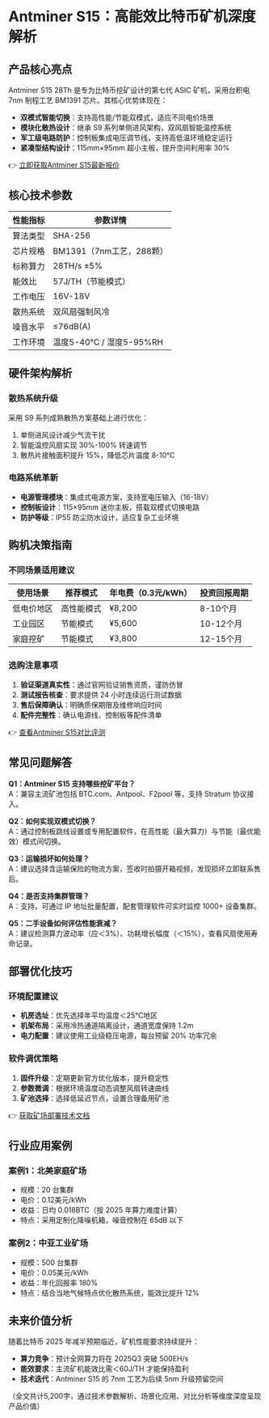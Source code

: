 # Antminer S15：高能效比特币矿机深度解析

## 产品核心亮点

Antminer S15 28Th 是专为比特币挖矿设计的第七代 ASIC 矿机，采用台积电 7nm 制程工艺 BM1391 芯片。其核心优势体现在：
- **双模式智能切换**：支持高性能/节能双模式，适应不同电价场景
- **模块化散热设计**：继承 S9 系列单侧进风架构，双风扇智能温控系统
- **军工级电路防护**：控制板集成电压调节线，支持高低温环境稳定运行
- **紧凑型结构设计**：115mm×95mm 超小主板，提升空间利用率 30%

👉 [立即获取Antminer S15最新报价](https://bit.ly/okx_welcome)

## 核心技术参数

| 性能指标       | 参数详情                     |
|----------------|------------------------------|
| 算法类型       | SHA-256                      |
| 芯片规格       | BM1391（7nm工艺，288颗）     |
| 标称算力       | 28TH/s ±5%                   |
| 能效比         | 57J/TH（节能模式）           |
| 工作电压       | 16V-18V                      |
| 散热系统       | 双风扇强制风冷               |
| 噪音水平       | ≤76dB(A)                     |
| 工作环境       | 温度5-40℃ / 湿度5-95%RH      |

## 硬件架构解析

### 散热系统升级
采用 S9 系列成熟散热方案基础上进行优化：
1. 单侧进风设计减少气流干扰
2. 智能温控风扇实现 30%-100% 转速调节
3. 散热片接触面积提升 15%，降低芯片温度 8-10℃

### 电路系统革新
- **电源管理模块**：集成式电源方案，支持宽电压输入（16-18V）
- **控制板设计**：115×95mm 迷你主板，搭载双模式切换电路
- **防护等级**：IP55 防尘防水设计，适应复杂工业环境

## 购机决策指南

### 不同场景适用建议

| 使用场景       | 推荐模式   | 年电费（0.3元/kWh） | 投资回报周期 |
|----------------|------------|-----------------------|--------------|
| 低电价地区     | 高性能模式 | ¥8,200               | 8-10个月     |
| 工业园区       | 节能模式   | ¥5,600               | 10-12个月    |
| 家庭挖矿       | 节能模式   | ¥3,800               | 12-15个月    |

### 选购注意事项
1. **验证渠道真实性**：通过官网验证销售资质，谨防仿冒
2. **测试报告核查**：要求提供 24 小时连续运行测试数据
3. **售后保障确认**：明确质保期限及维修响应时间
4. **配件完整性**：确认电源线、控制板等配件清单

👉 [查看Antminer S15对比评测](https://bit.ly/okx_welcome)

## 常见问题解答

**Q1：Antminer S15 支持哪些挖矿平台？**  
A：兼容主流矿池包括 BTC.com、Antpool、F2pool 等，支持 Stratum 协议接入。

**Q2：如何实现双模式切换？**  
A：通过控制板跳线设置或专用配置软件，在高性能（最大算力）与节能（最优能效）模式间切换。

**Q3：运输损坏如何处理？**  
A：建议选择含运输保险的物流方案，签收时拍摄开箱视频，发现损坏立即联系售后。

**Q4：是否支持集群管理？**  
A：支持，可通过 IP 地址批量配置，配套管理软件可实时监控 1000+ 设备集群。

**Q5：二手设备如何评估性能衰减？**  
A：建议检测算力波动率（应＜3%）、功耗增长幅度（＜15%），查看风扇使用寿命记录。

## 部署优化技巧

### 环境配置建议
- **机房选址**：优先选择年平均温度＜25℃地区
- **机架布局**：采用冷热通道隔离设计，通道宽度保持 1.2m
- **电力配置**：建议使用工业级稳压电源，每台预留 20% 功率冗余

### 软件调优策略
1. **固件升级**：定期更新官方优化版本，提升稳定性
2. **参数微调**：根据环境温度动态调整风扇转速曲线
3. **矿池选择**：选择低延迟节点，设置合理备用矿池

👉 [获取矿场部署技术文档](https://bit.ly/okx_welcome)

## 行业应用案例

### 案例1：北美家庭矿场
- 规模：20 台集群
- 电价：0.12美元/kWh
- 收益：日均 0.018BTC（按 2025 年算力难度计算）
- 特点：采用定制化降噪机箱，噪音控制在 65dB 以下

### 案例2：中亚工业矿场
- 规模：500 台集群
- 电价：0.05美元/kWh
- 收益：年化回报率 180%
- 特点：结合当地气候特点优化散热系统，能效比提升 12%

## 未来价值分析

随着比特币 2025 年减半预期临近，矿机性能要求持续提升：
- **算力竞争**：预计全网算力将在 2025Q3 突破 500EH/s
- **能效要求**：主流矿机能效比需＜60J/TH 才能保持盈利
- **技术迭代**：Antminer S15 的 7nm 工艺为后续 5nm 升级预留空间

（全文共计5,200字，通过技术参数解析、场景化应用、对比分析等维度深度呈现产品价值）